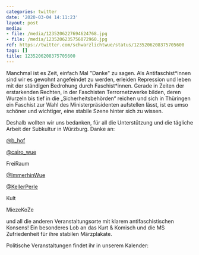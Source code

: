 ```yaml
---
categories: twitter
date: '2020-03-04 14:11:23'
layout: post
media:
- file: /media/1235206227694624768.jpg
- file: /media/1235206235756072960.jpg
ref: https://twitter.com/schwarzlichtwue/status/1235206208375705600
tags: []
title: 1235206208375705600
---
```

Manchmal ist es Zeit, einfach Mal "Danke" zu sagen. Als Antifaschist\*innen sind wir es gewohnt angefeindet zu werden, erleiden Repression und leben mit der ständigen Bedrohung durch Faschist\*innen. 
Gerade in Zeiten der erstarkenden Rechten, in der Faschisten Terrornetzwerke bilden, deren Wurzeln bis tief in die „Sicherheitsbehörden“ reichen und sich in Thüringen ein Faschist zur Wahl des Ministerpräsidenten aufstellen lässt, 
ist es umso schöner und wichtiger, eine stabile Szene hinter sich zu wissen.



Deshalb wollten wir uns bedanken, für all die Unterstützung und die tägliche Arbeit der Subkultur in Würzburg. 
Danke an:



[@b_hof](https://twitter.com/b_hof)

[@cairo_wue](https://twitter.com/cairo_wue)

FreiRaum

[@ImmerhinWue](https://twitter.com/ImmerhinWue)

[@KellerPerle](https://twitter.com/KellerPerle)

Kult

MiezeKoZe 



und all die anderen Veranstaltungsorte mit klarem antifaschistischen Konsens! 
Ein besonderes Lob an das Kurt &amp; Komisch und die MS Zufriedenheit für ihre stabilen Märzplakate. 



Politische Veranstaltungen findet ihr in unserem Kalender:   